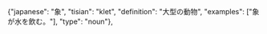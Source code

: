  {"japanese": "象", "tisian": "klet", "definition": "大型の動物", "examples": ["象が水を飲む。"], "type": "noun"},
